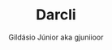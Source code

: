 ---
title: "Darcli"
github: https://github.com/gjuniioor/darcli
demo: https://gjuniioor.github.io/darcli/
author: Gildásio Júnior aka gjuniioor
ssg:
  - Jekyll
cms:
  - No Cms
---